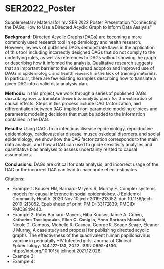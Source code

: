 # SER2022_Poster
Supplementary Material for my SER 2022 Poster Presentation "Connecting the DAGs: How to Use a Directed Acyclic Graph to Inform Data Analysis" 

<b>Background:</b> Directed Acyclic Graphs (DAGs) are becoming a more commonly used research tool in epidemiology and health research. However, reviews of published DAGs demonstrate flaws in the application of this tool, including incorrectly designed DAGs that do not comply to the underlying rules, as well as references to DAGs without showing the graph or describing how it informed the analysis. Qualitative research suggests that an important barrier to the widespread adoption and improved use of DAGs in epidemiologic and health research is the lack of training materials. In particular, there are few existing examples describing how to translate a given DAG into a valid data analysis plan. <br>

<b>Methods:</b> In this project, we work through a series of published DAGs describing how to translate these into analytic plans for the estimation of causal effects. Steps in this process include DAG factorization, and differentiation between DAG-implied non-parametric modeling choices and parametric modeling decisions that must be added to the information contained in the DAG. <br>

<b>Results:</b> Using DAGs from infectious disease epidemiology, reproductive epidemiology, cardiovascular disease, musculoskeletal disorders, and social epidemiology, we show how the DAG factorization corresponds to the main data analysis, and how a DAG can used to guide sensitivity analyses and quantitative bias analyses to assess uncertainty related to causal assumptions. <br>

<b>Conclusions:</b> DAGs are critical for data analysis, and incorrect usage of the DAG or the incorrect DAG can lead to inaccurate effect estimates. <br>


Citations: 
<ul>
  <li> Example 1:  Kouser HN, Barnard-Mayers R, Murray E. Complex systems models for causal inference in social epidemiology. J Epidemiol Community Health. 2020 Nov 10:jech-2019-213052. doi: 10.1136/jech-2019-213052. Epub ahead of print. PMID: 33172839; PMCID: PMC8849440. </li>
  <li> Example 2: Ruby Barnard-Mayers, Hiba Kouser, Jamie A. Cohen, Katherine Tassiopoulos, Ellen C. Caniglia, Anna-Barbara Moscicki, Nicole G. Campos, Michelle R. Caunca, George R. Seage Seage, Eleanor J Murray, A case study and proposal for publishing directed acyclic graphs: The effectiveness of the quadrivalent human papillomavirus vaccine in perinatally HIV Infected girls. Journal of Clinical Epidemiology. 144:127-135, 2022. ISSN 0895-4356. https://doi.org/10.1016/j.jclinepi.2021.12.028. </li>
  <li> Example 3: </li>
  <li> Example 4: </li>
</ul>
